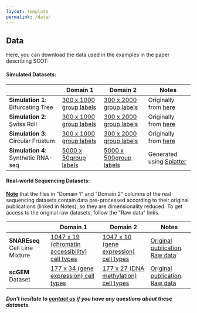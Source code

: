 ```yaml
---
layout: template
permalink: /data/
---
```


## Data
Here, you can download the data used in the examples in the paper describing SCOT:

#### Simulated Datasets:

|                                 | Domain 1 | Domain 2 | Notes |
| --------------------------------|----------|----------|----------
| **Simulation 1**: Bifurcating Tree  |[300 x 1000 ](data/s1_mapped1.txt)  [ group labels](data/s1_type1.txt)|[300 x 2000 ](data/s1_mapped2.txt)  [ group labels](data/s1_type2.txt)| Originally from [here](https://noble.gs.washington.edu/proj/mmd-ma/)|
| **Simulation 2**: Swiss Roll        |[300 x 1000 ](data/s2_mapped1.txt) [ group labels](data/s2_type1.txt)|[300 x 2000 ](data/s2_mapped2.txt) [ group labels](data/s2_type2.txt)| Originally from [here](https://noble.gs.washington.edu/proj/mmd-ma/)|
| **Simulation 3**: Circular Frustum  |[300 x 1000 ](data/s3_mapped1.txt) [ group labels](data/s3_type1.txt)|[300 x 2000 ](data/s3_mapped2.txt) [ group labels](data/s3_type2.txt)| Originally from [here](https://noble.gs.washington.edu/proj/mmd-ma/)|
| **Simulation 4**: Synthetic RNA-seq |[5000 x 50](data/s4_splatterX.txt)[group labels]()|[5000 x 500](data/s4_splattery.txt)[group labels]()|Generated using [Splatter](https://bioconductor.org/packages/devel/bioc/vignettes/splatter/inst/doc/splatter.html)|

#### Real-world Sequencing Datasets:
**<ins>Note</ins>** that the files in "Domain 1" and "Domain 2" columns of the real sequencing datasets contain data pre-processed according to their original publications (linked in Notes), so they are dimensionality reduced. To get access to the original raw datasets, follow the "Raw data" links.

|                                       | Domain 1 | Domain 2 | Notes |
| --------------------------------------|----------|----------|-------|
| **SNAREseq** Cell Line Mixture            |[1047 x 19 (chromatin accessibility) ](data/snare_chromatin.txt) [ cell types](data/SNAREseq_types.txt)|[1047 x 10 (gene expression) ](data/snare_rna.txt) [ cell types](data/SNAREseq_types.txt)|[Original publication](https://www.nature.com/articles/s41587-019-0290-0). [Raw data](https://www.ncbi.nlm.nih.gov/geo/query/acc.cgi?acc=GSE126074) |
| **scGEM** Dataset                         |[177 x 34 (gene expression) ](data/scGEM_expression.txt)[ cell types](data/scGEM_typeExpression.txt)|[177 x 27 (DNA methylation) ](data/scGEM_methylation.txt) [ cell types](data/scGEM_typeMethylation.txt)|[Original publication](https://pubmed.ncbi.nlm.nih.gov/27525975/). [Raw data](https://www.nature.com/articles/nmeth.3961#Sec11) |

##### Don't hesitate to [contact us](rsinghlab.github.io/SCOT/contact) if you have any questions about these datasets.